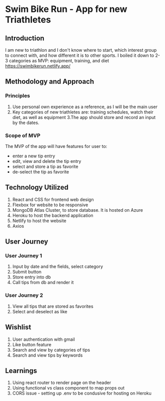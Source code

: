 # Swim Bike Run - App for new Triathletes
## Introduction
I am new to triathlon and I don't know where to start, which interest group to connect with, and how different it is to other sports. I boiled it down to 2-3 categories as MVP: equipment, training, and diet https://swimbikerun.netlify.app/ </br>

## Methodology and Approach
### Principles
1. Use personal own experience as a reference, as I will be the main user
2. Key categories of new triathletes are: training schedules, watch their diet, as well as equipment
3.The app should store and record an input by the dates.

### Scope of MVP
The MVP of the app will have features for user to:
* enter a new tip entry
* edit, view and delete the tip entry
* select and store a tip as favorite
* de-select the tip as favorite

## Technology Utilized
1. React and CSS for frontend web design
2. Flexbox for website to be responsive
3. MongoDB Atlas Cluster, to store database. It is hosted on Azure
4. Heroku to host the backend application
5. Netlify to host the website
6. Axios 

## User Journey
### User Journey 1
1. Input by date and the fields, select category
2. Submit button
4. Store entry into db
5. Call tips from db and render it

### User Journey 2
1. View all tips that are stored as favorites
2. Select and deselect as like

## Wishlist
1. User authentication with gmail
2. Like button feature
3. Search and view by categories of tips
4. Search and view tips by keywords

## Learnings
1. Using react router to render page on the header
2. Using functional vs class component to map props out
3. CORS issue - setting up .env to be condusive for hosting on Heroku 
